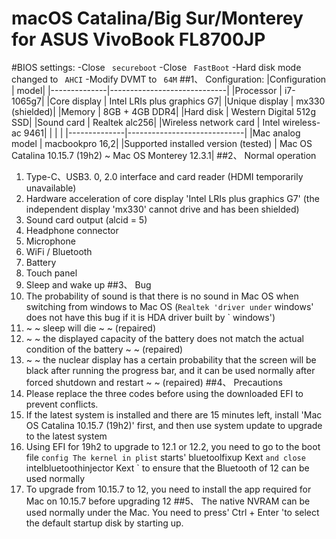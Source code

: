 # macOS Catalina/Big Sur/Monterey for ASUS VivoBook FL8700JP
#BIOS settings:
-Close ` secureboot`
-Close ` FastBoot`
-Hard disk mode changed to ` AHCI`
-Modify DVMT to ` 64M`
##1、 Configuration:
|Configuration | model|
|--------------|-----------------------------|
|Processor | i7-1065g7|
|Core display | Intel LRIs plus graphics G7|
|Unique display | mx330 (shielded)|
|Memory | 8GB + 4GB DDR4|
|Hard disk | Western Digital 512g SSD|
|Sound card | Realtek alc256|
|Wireless network card | Intel wireless-ac 9461|
|             |                           |
|--------------|-----------------------------|
|Mac analog model | macbookpro 16,2|
|Supported installed version (tested) | Mac OS Catalina 10.15.7 (19h2) ~ Mac OS Monterey 12.3.1|
##2、 Normal operation
1. Type-C、USB3. 0, 2.0 interface and card reader (HDMI temporarily unavailable)
2. Hardware acceleration of core display 'Intel LRIs plus graphics G7' (the independent display 'mx330' cannot drive and has been shielded)
3. Sound card output (alcid = 5)
4. Headphone connector
5. Microphone
6. WiFi / Bluetooth
7. Battery
8. Touch panel
9. Sleep and wake up
##3、 Bug
1. The probability of sound is that there is no sound in Mac OS when switching from windows to Mac OS (` Realtek 'driver under ` windows' does not have this bug if it is HDA driver built by ` windows')
2. ~ ~ sleep will die ~ ~ (repaired)
3. ~ ~ the displayed capacity of the battery does not match the actual condition of the battery ~ ~ (repaired)
4. ~ ~ the nuclear display has a certain probability that the screen will be black after running the progress bar, and it can be used normally after forced shutdown and restart ~ ~ (repaired)
##4、 Precautions
1. Please replace the three codes before using the downloaded EFI to prevent conflicts.
2. If the latest system is installed and there are 15 minutes left, install 'Mac OS Catalina 10.15.7 (19h2)' first, and then use system update to upgrade to the latest system
3. Using EFI for 19h2 to upgrade to 12.1 or 12.2, you need to go to the boot file ` config The kernel in plist ` starts' bluetoolfixup Kext ` and close ` intelbluetoothinjector Kext ` to ensure that the Bluetooth of 12 can be used normally
4. To upgrade from 10.15.7 to 12, you need to install the app required for Mac on 10.15.7 before upgrading 12
##5、 The native NVRAM can be used normally under the Mac. You need to press' Ctrl + Enter 'to select the default startup disk by starting up.
